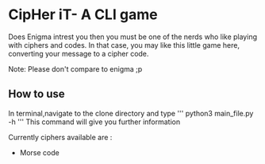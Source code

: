 # CipHer iT- A CLI game

Does Enigma intrest you then you must be one of the nerds who like playing with ciphers and codes. In that case, you may like this little game here, converting your message to a cipher code. 

Note: Please don't compare to enigma ;p
## How to use
In terminal,navigate to the clone directory and type
'''
python3 main_file.py -h
'''
This command will give you further information

Currently ciphers available are :
* Morse code
